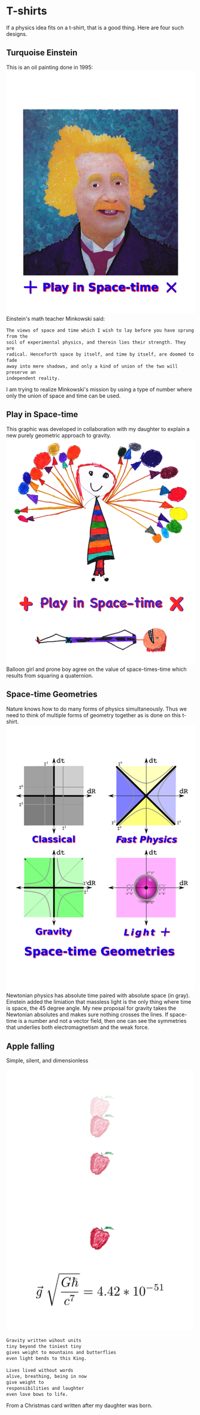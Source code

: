 # T-shirts

If a physics idea fits on a t-shirt, that is a good thing. Here are four such
designs.

## Turquoise Einstein

This is an oil painting done in 1995:
![](../images/Stuff/T-shirts/turquoise_einstein_t-shirt.png)
Einstein's math teacher Minkowski said:

    The views of space and time which I wish to lay before you have sprung from the
    soil of experimental physics, and therein lies their strength. They are
    radical. Henceforth space by itself, and time by itself, are doomed to fade
    away into mere shadows, and only a kind of union of the two will preserve an
    independent reality. 

I am trying to realize Minkowski's mission by using a type of number where only
the union of space and time can be used.

## Play in Space-time

This graphic was developed in collaboration with my daughter to explain a new
purely geometric approach to gravity. 
![](../images/Stuff/T-shirts/play_in_space-time_t.png)
Balloon girl and prone boy agree on the value of space-times-time which results 
from squaring a quaternion.

## Space-time Geometries

Nature knows how to do many forms of physics simultaneously. Thus we need to 
think of multiple forms of geometry together as is done on this t-shirt.
![](../images/Stuff/T-shirts/space-time_geometries.png)
Newtonian physics has absolute time paired with absolute space (in gray).
Einstein added the limiation that massless light is the only thing where time
is space, the 45 degree angle. My new proposal for gravity takes the Newtonian
absolutes and makes sure nothing crosses the lines. If space-time is a number
and not a vector field, then one can see the symmetries that underlies both
electromagnetism and the weak force.

## Apple falling

Simple, silent, and dimensionless

![](../images/Stuff/T-shirts/xmas_apple_card.png)

    Gravity written wihout units
    tiny beyond the tiniest tiny
    gives weight to mountains and butterflies
    even light bends to this King.

    Lives lived without words
    alive, breathing, being in now
    give weight to
    responsibilities and laughter
    even love bows to life.

From a Christmas card written after my daughter was born.

